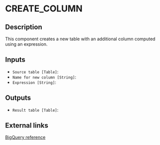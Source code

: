 
# CREATE_COLUMN
## Description

 This component creates a new table with an additional column computed using an expression.
 
## Inputs
* `Source table [Table]`: 
* `Name for new column [String]`: 
* `Expression [String]`: 

## Outputs
* `Result table [Table]`: 

## External links
[BigQuery reference](https://cloud.google.com/bigquery/docs/reference/standard-sql/data-definition-language#alter_table_add_column_statement)
      